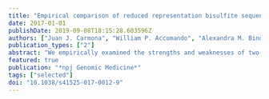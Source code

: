 ```yaml
---
title: "Empirical comparison of reduced representation bisulfite sequencing and Infinium BeadChip reproducibility and coverage of DNA methylation in humans"
date: 2017-01-01
publishDate: 2019-09-08T18:15:28.603596Z
authors: ["Juan J. Carmona", "William P. Accomando", "Alexandra M. Binder", "John N. Hutchinson", "Lorena Pantano", "Benedetta Izzi", "Allan C. Just", "Xihong Lin", "Joel Schwartz", "Pantel S. Vokonas", "Sami S. Amr", "Andrea A. Baccarelli", "Karin B. Michels"]
publication_types: ["2"]
abstract: "We empirically examined the strengths and weaknesses of two human genome-wide DNA methylation platforms: rapid multiplexed reduced representation bisulfite sequencing and Illumina's Infinium BeadChip. Rapid multiplexed reduced representation bisulfite sequencing required less input DNA, offered more flexibility in coverage, and interrogated more CpG loci at a higher regional density. The Infinium covered slightly more protein coding, cancer-associated and mitochondrial-related genes, both platforms covered all known imprinting clusters, and rapid multiplexed reduced representation bisulfite sequencing covered more microRNA genes than the HumanMethylation450, but fewer than the MethylationEPIC. Rapid multiplexed reduced representation bisulfite sequencing did not always interrogate exactly the same CpG loci, but genomic tiling improved overlap between different libraries. Reproducibility of rapid multiplexed reduced representation bisulfite sequencing and concordance between the platforms increased with CpG density. Only rapid multiplexed reduced representation bisulfite sequencing could genotype samples and measure allele-specific methylation, and we confirmed that Infinium measurements are influenced by nearby single-nucleotide polymorphisms. The respective strengths and weaknesses of these two genome-wide DNA methylation platforms need to be considered when conducting human epigenetic studies."
featured: true
publication: "*npj Genomic Medicine*"
tags: ["selected"]
doi: "10.1038/s41525-017-0012-9"
---
```



